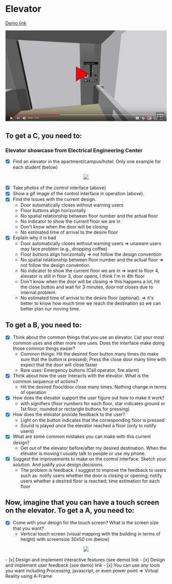 # Elevator

 [Demo link](https://alex-nguyen.github.io/Elevator/.)

[![IMAGE ALT TEXT HERE](youtube.png)](https://www.youtube.com/watch?v=NaHVUVD0pZU)

## To get a C, you need to:
### Elevator showcase from Electrical Engineering Center
- [x] Find an elevator in the apartment/campus/hotel. Only one example for each student (below)
<p align="center">
<img src="https://github.com/Alex-Nguyen/Elevator/blob/master/elevator.gif" width="200px">
</p>

- [x] Take photos of the control interface (above)
- [x] Show a gif image of the control interface in operation (above).
- [x] Find the issues with the current design.
    + Door automatically closes without warning users
    + Floor buttons align horizontally
    + No spatial relationship between floor number and the actual floor
    + No indicator to show the current floor we are in
    + Don't know when the door will be closing
    + No estimated time of arrival to the desire floor
- [x] Explain why it is bad
    + Door automatically closes without warning users => unaware users may face problem (e.g., dropping coffee)
    + Floor buttons align horizontally => not follow the design convention
    + No spatial relationship between floor number and the actual floor => not follow the design convention
    + No indicator to show the current floor we are in => want to floor 4, elevator is still in floor 3, door opens, I think I'm in 4th floor
    + Don't know when the door will be closing => this happens a lot, hit the close button and wait for 3 minutes, door not closes due to internal problem.
    + No estimated time of arrival to the desire floor (optional). => it's better to know how much time we reach the destination so we can better plan our moving time.

## To get a B, you need to:
- [x] Think about the common things that you use an elevator. List your most common uses and other more rare uses. Does the interface make doing those common things easier?
    + Common things: Hit the desired floor button many times (to make sure that the button is pressed); Press the close door many time with expect that the door will close faster
    + Rare uses: Emergency buttons (Call operator, fire alarm)
- [x] Think about how the user interacts with the elevator. What is the common sequence of actions?
    + Hit the desired floor/door close many times. Nothing change in terms of operation
- [x] How does the elevator support the user figure out how to make it work?
    + with signifiers (floor numbers for each floor, star indicates ground or 1st floor, rounded or rectangle buttons for pressing)
- [x] How does the elevator provide feedback to the user?
    + Light on the button indicates that the corresponding floor is pressed
    + Sound is played once the elevator reached a floor (only to notify users)
- [x] What are some common mistakes you can make with this current design?
    + Get out of the elevator before/after my desired destination. When the elevator is moving I usually talk to people or use my phone.
- [x] Suggest the improvements to make on the control interface. Sketch your solution. And justify your design decisions.
    + The problem is feedback. I suggest to improve the feedback to users such as: notify users whether the door is closing or opening; notify users whether a desired floor is reached; time estimation for each floor

## Now, imagine that you can have a touch screen on the elevator. To get a A, you need to:
- [x] Come with your design for the touch screen? What is the screen size that you want?
    + Vertical touch screen (visual mapping with the building in terms of height) with screensize 30x50 cm (below)
    
<p align="center">
<img src="https://github.com/Alex-Nguyen/Elevator/blob/master/controlPanel.png" width="200px">
</p>
- [x] Design and implement interactive features (see demo) link
- [x] Design and implement user feedback (see demo) link
- [x] You can use any tools you want including Processing, javascript, or even power point => Virtual Reality using A-Frame


